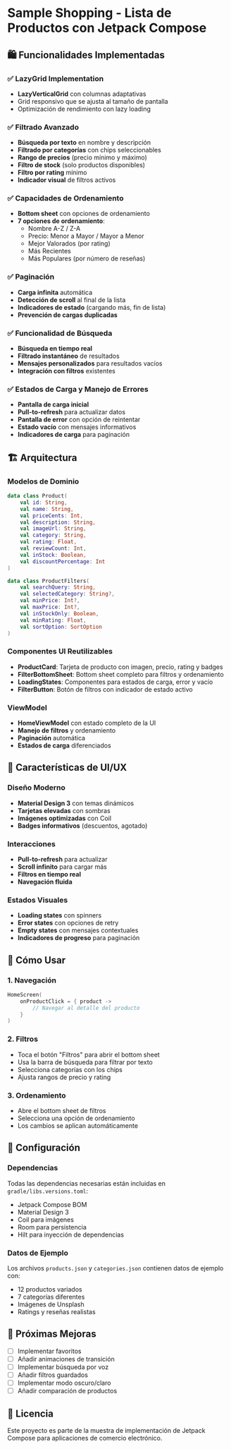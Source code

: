 # Sample Shopping - Lista de Productos con Jetpack Compose

## 🛍️ Funcionalidades Implementadas

### ✅ LazyGrid Implementation
- **LazyVerticalGrid** con columnas adaptativas
- Grid responsivo que se ajusta al tamaño de pantalla
- Optimización de rendimiento con lazy loading

### ✅ Filtrado Avanzado
- **Búsqueda por texto** en nombre y descripción
- **Filtrado por categorías** con chips seleccionables
- **Rango de precios** (precio mínimo y máximo)
- **Filtro de stock** (solo productos disponibles)
- **Filtro por rating** mínimo
- **Indicador visual** de filtros activos

### ✅ Capacidades de Ordenamiento
- **Bottom sheet** con opciones de ordenamiento
- **7 opciones de ordenamiento**:
  - Nombre A-Z / Z-A
  - Precio: Menor a Mayor / Mayor a Menor
  - Mejor Valorados (por rating)
  - Más Recientes
  - Más Populares (por número de reseñas)

### ✅ Paginación
- **Carga infinita** automática
- **Detección de scroll** al final de la lista
- **Indicadores de estado** (cargando más, fin de lista)
- **Prevención de cargas duplicadas**

### ✅ Funcionalidad de Búsqueda
- **Búsqueda en tiempo real**
- **Filtrado instantáneo** de resultados
- **Mensajes personalizados** para resultados vacíos
- **Integración con filtros** existentes

### ✅ Estados de Carga y Manejo de Errores
- **Pantalla de carga inicial**
- **Pull-to-refresh** para actualizar datos
- **Pantalla de error** con opción de reintentar
- **Estado vacío** con mensajes informativos
- **Indicadores de carga** para paginación

## 🏗️ Arquitectura

### Modelos de Dominio
```kotlin
data class Product(
    val id: String,
    val name: String,
    val priceCents: Int,
    val description: String,
    val imageUrl: String,
    val category: String,
    val rating: Float,
    val reviewCount: Int,
    val inStock: Boolean,
    val discountPercentage: Int
)

data class ProductFilters(
    val searchQuery: String,
    val selectedCategory: String?,
    val minPrice: Int?,
    val maxPrice: Int?,
    val inStockOnly: Boolean,
    val minRating: Float,
    val sortOption: SortOption
)
```

### Componentes UI Reutilizables
- **ProductCard**: Tarjeta de producto con imagen, precio, rating y badges
- **FilterBottomSheet**: Bottom sheet completo para filtros y ordenamiento
- **LoadingStates**: Componentes para estados de carga, error y vacío
- **FilterButton**: Botón de filtros con indicador de estado activo

### ViewModel
- **HomeViewModel** con estado completo de la UI
- **Manejo de filtros** y ordenamiento
- **Paginación** automática
- **Estados de carga** diferenciados

## 🎨 Características de UI/UX

### Diseño Moderno
- **Material Design 3** con temas dinámicos
- **Tarjetas elevadas** con sombras
- **Imágenes optimizadas** con Coil
- **Badges informativos** (descuentos, agotado)

### Interacciones
- **Pull-to-refresh** para actualizar
- **Scroll infinito** para cargar más
- **Filtros en tiempo real**
- **Navegación fluida**

### Estados Visuales
- **Loading states** con spinners
- **Error states** con opciones de retry
- **Empty states** con mensajes contextuales
- **Indicadores de progreso** para paginación

## 📱 Cómo Usar

### 1. Navegación
```kotlin
HomeScreen(
    onProductClick = { product -> 
        // Navegar al detalle del producto
    }
)
```

### 2. Filtros
- Toca el botón "Filtros" para abrir el bottom sheet
- Usa la barra de búsqueda para filtrar por texto
- Selecciona categorías con los chips
- Ajusta rangos de precio y rating

### 3. Ordenamiento
- Abre el bottom sheet de filtros
- Selecciona una opción de ordenamiento
- Los cambios se aplican automáticamente

## 🔧 Configuración

### Dependencias
Todas las dependencias necesarias están incluidas en `gradle/libs.versions.toml`:
- Jetpack Compose BOM
- Material Design 3
- Coil para imágenes
- Room para persistencia
- Hilt para inyección de dependencias

### Datos de Ejemplo
Los archivos `products.json` y `categories.json` contienen datos de ejemplo con:
- 12 productos variados
- 7 categorías diferentes
- Imágenes de Unsplash
- Ratings y reseñas realistas

## 🚀 Próximas Mejoras

- [ ] Implementar favoritos
- [ ] Añadir animaciones de transición
- [ ] Implementar búsqueda por voz
- [ ] Añadir filtros guardados
- [ ] Implementar modo oscuro/claro
- [ ] Añadir comparación de productos

## 📄 Licencia

Este proyecto es parte de la muestra de implementación de Jetpack Compose para aplicaciones de comercio electrónico.
